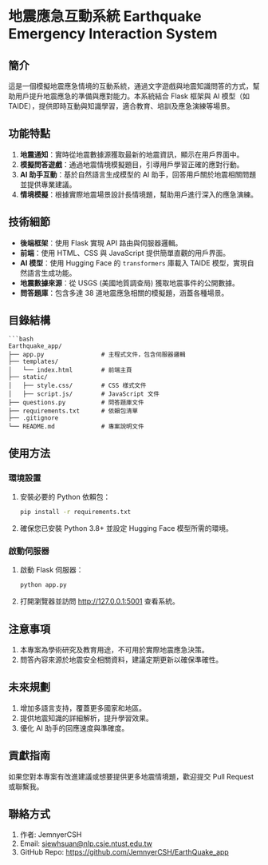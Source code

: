 # 地震應急互動系統 Earthquake Emergency Interaction System

## 簡介
這是一個模擬地震應急情境的互動系統，通過文字遊戲與地震知識問答的方式，幫助用戶提升地震應急的準備與應對能力。本系統結合 Flask 框架與 AI 模型（如 TAIDE），提供即時互動與知識學習，適合教育、培訓及應急演練等場景。

## 功能特點
1. **地震通知**：實時從地震數據源獲取最新的地震資訊，顯示在用戶界面中。
2. **模擬問答遊戲**：通過地震情境模擬題目，引導用戶學習正確的應對行動。
3. **AI 助手互動**：基於自然語言生成模型的 AI 助手，回答用戶關於地震相關問題並提供專業建議。
4. **情境模擬**：根據實際地震場景設計長情境題，幫助用戶進行深入的應急演練。

## 技術細節
- **後端框架**：使用 Flask 實現 API 路由與伺服器邏輯。
- **前端**：使用 HTML、CSS 與 JavaScript 提供簡單直觀的用戶界面。
- **AI 模型**：使用 Hugging Face 的 `transformers` 庫載入 TAIDE 模型，實現自然語言生成功能。
- **地震數據來源**：從 USGS (美國地質調查局) 獲取地震事件的公開數據。
- **問答題庫**：包含多達 38 道地震應急相關的模擬題，涵蓋各種場景。

## 目錄結構
	```bash
	Earthquake_app/
	├── app.py                # 主程式文件，包含伺服器邏輯
	├── templates/
	│   └── index.html        # 前端主頁
	├── static/
	│   ├── style.css/        # CSS 樣式文件
	│   ├── script.js/        # JavaScript 文件
	├── questions.py          # 問答題庫文件
	├── requirements.txt      # 依賴包清單
 	├── .gitignore
	└── README.md             # 專案說明文件

## 使用方法
### 環境設置
1. 安裝必要的 Python 依賴包：
   ```bash
   pip install -r requirements.txt
2. 確保您已安裝 Python 3.8+ 並設定 Hugging Face 模型所需的環境。

### 啟動伺服器
1. 啟動 Flask 伺服器：
   ```bash
   python app.py
2. 打開瀏覽器並訪問 http://127.0.0.1:5001 查看系統。

## 注意事項
1. 本專案為學術研究及教育用途，不可用於實際地震應急決策。
2. 問答內容來源於地震安全相關資料，建議定期更新以確保準確性。

## 未來規劃
1. 增加多語言支持，覆蓋更多國家和地區。
2. 提供地震知識的詳細解析，提升學習效果。
3. 優化 AI 助手的回應速度與準確度。

## 貢獻指南
如果您對本專案有改進建議或想要提供更多地震情境題，歡迎提交 Pull Request 或聯繫我。

## 聯絡方式
1. 作者: JemnyerCSH
2. Email: siewhsuan@nlp.csie.ntust.edu.tw
3. GitHub Repo: https://github.com/JemnyerCSH/EarthQuake_app

